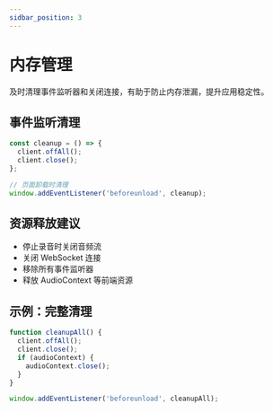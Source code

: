 ```yaml
---
sidbar_position: 3
---
```


# 内存管理

及时清理事件监听器和关闭连接，有助于防止内存泄漏，提升应用稳定性。

## 事件监听清理

```typescript
const cleanup = () => {
  client.offAll();
  client.close();
};

// 页面卸载时清理
window.addEventListener('beforeunload', cleanup);
```

## 资源释放建议

- 停止录音时关闭音频流
- 关闭 WebSocket 连接
- 移除所有事件监听器
- 释放 AudioContext 等前端资源

## 示例：完整清理

```typescript
function cleanupAll() {
  client.offAll();
  client.close();
  if (audioContext) {
    audioContext.close();
  }
}

window.addEventListener('beforeunload', cleanupAll);
``` 
